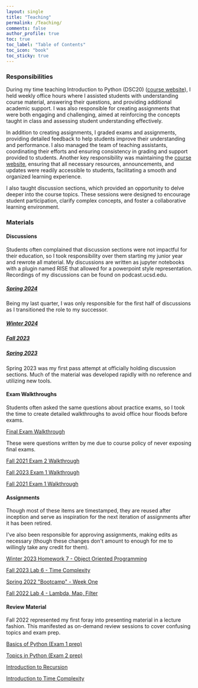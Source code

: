 ```yaml
---
layout: single
title: "Teaching"
permalink: /Teaching/
comments: false
author_profile: true
toc: true
toc_label: "Table of Contents"
toc_icon: "book"
toc_sticky: true
---
```

<!-- This page is still under construction. More unpublished/ongoing content will be added soon! -->

### Responsibilities
During my time teaching Introduction to Python (DSC20) ([course website](https://dsc20.org/)), I held weekly office hours where I assisted students with understanding course material, answering their questions, and providing additional academic support. I was also responsible for creating assignments that were both engaging and challenging, aimed at reinforcing the concepts taught in class and assessing student understanding effectively.

In addition to creating assignments, I graded exams and assignments, providing detailed feedback to help students improve their understanding and performance. I also managed the team of teaching assistants, coordinating their efforts and ensuring consistency in grading and support provided to students. Another key responsibility was maintaining the [course website](https://dsc20.org/), ensuring that all necessary resources, announcements, and updates were readily accessible to students, facilitating a smooth and organized learning experience.

I also taught discussion sections, which provided an opportunity to delve deeper into the course topics. These sessions were designed to encourage student participation, clarify complex concepts, and foster a collaborative learning environment.


### Materials

#### Discussions
Students often complained that discussion sections were not impactful for their education, so I took responsibility over them starting my junior year and rewrote all material. My discussions are written as jupyter notebooks with a plugin named RISE that allowed for a powerpoint style representation. Recordings of my discussions can be found on podcast.ucsd.edu.

##### [Spring 2024](https://github.com/474benchen/spring_2024_discussions)
Being my last quarter, I was only responsible for the first half of discussions as I transitioned the role to my successor.

##### [Winter 2024](https://github.com/474benchen/winter_2024_discussions)

##### [Fall 2023](https://github.com/474benchen/fall_2023_discussions)

##### [Spring 2023](https://drive.google.com/drive/folders/1xiVogWBeBuEnsZrHhxMAN1PK3-AEGOaC?usp=sharing)
Spring 2023 was my first pass attempt at officially holding discussion sections. Much of the material was developed rapidly with no reference and utilizing new tools.

#### Exam Walkthroughs
Students often asked the same questions about practice exams, so I took the time to create detailed walkthroughs to avoid office hour floods before exams.

[Final Exam Walkthrough](https://youtu.be/9lCCovtdK0U)

These were questions written by me due to course policy of never exposing final exams.

[Fall 2021 Exam 2 Walkthrough](https://youtu.be/BICLnOdR5lA)

[Fall 2023 Exam 1 Walkthrough](https://youtu.be/NiJvyYJx5Qk)

[Fall 2021 Exam 1 Walkthrough](https://youtu.be/Sc2JG3J7EoQ)

#### Assignments
Though most of these items are timestamped, they are reused after inception and serve as inspiration for the next iteration of assignments after it has been retired. 

I've also been responsible for approving assignments, making edits as necessary (though these changes don't amount to enough for me to willingly take any credit for them).

[Winter 2023 Homework 7 - Object Oriented Programming](https://docs.google.com/document/d/1_Fo4tqHX5bcebk_J-FkDlXhOjfawh9KHrnigK3L-llc/edit?usp=sharing)

[Fall 2023 Lab 6 - Time Complexity](https://docs.google.com/document/d/1yBhr_SwPNPuezhtn4ALZg49VQg8mMV4p6B5n4FGudyk/edit?usp=sharing)

[Spring 2022 "Bootcamp" - Week One](https://docs.google.com/document/d/1wRS9Fl2ZJNCXRgWgJqxuG_S5-j_rbMIvkVz1a8wU0Cs/edit?usp=sharing)

[Fall 2022 Lab 4 - Lambda, Map, Filter](https://docs.google.com/document/d/1lHmUSQqLunFj0gzBMnpHDkESUcEQhFmlSjtP9dXCX-k/edit?usp=sharing)


#### Review Material
Fall 2022 represented my first foray into presenting material in a lecture fashion. This manifested as on-demand review sessions to cover confusing topics and exam prep.

[Basics of Python (Exam 1 prep)](https://docs.google.com/presentation/d/1tmSP3vW3eySfwrf1zbDCqLCylHK8NR9eGmoJHD9kqwo/edit?usp=sharing)

[Topics in Python (Exam 2 prep)](https://docs.google.com/presentation/d/1zNyKZx-cJQaf8c9U5-jjFWEexyhpvmkXN-Kkii8SNtM/edit?usp=sharing)

[Introduction to Recursion](https://docs.google.com/presentation/d/1TZt1VEmvUQ3dEDfC9xwL7bJ9BLdryqTE2INRrflUFjo/edit?usp=sharing)

[Introduction to Time Complexity](https://docs.google.com/presentation/d/1dOSRQ2cCd0w57t3YiCG7a_gb70MadPez1kbI4P2G7ac/edit?usp=sharing)
